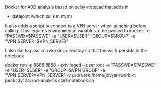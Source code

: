 
Docker for AOD analysis based on scipy-notepad that adds in 
- datajoint (which pulls in mym)

It also adds a script to connect to a VPN server when launching before calling. This requires environmental variables to be passed to docker:
 -e "PASSWD=$PASSWD" -e "USER=$USER" "GROUP=$GROUP" -e "VPN_SERVER=$VPN_SERVER"

I also like to pass in a working directory so that the work persists in the notebook

docker run -p 8888:8888 --privileged --user root -e "PASSWD=$PASSWD" -e "USER=$USER" -e "GROUP=$VPN_GROUP" -e "VPN_SERVER=VPN_SERVER" -v `pwd`/work:/home/jovyan/work -it peabody124/aod-analysis start-notebook.sh
